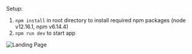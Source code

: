 Setup:
1. `npm install` in root directory to install required npm packages (node v12.16.1, npm v6.14.4)
2. `npm run dev` to start app

![Landing Page](https://user-images.githubusercontent.com/18160144/79165157-62d6cf00-7d97-11ea-8ce8-aced1331f80c.gif)
